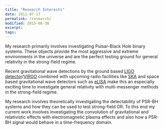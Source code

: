 ```yaml
---
title: "Research Interests"
date: 2011-07-17
permalink: /research/
modified: 2015-08-30
excerpt:
tags:
---
```


My research primarily involves investigating Pulsar-Black Hole binary systems. These objects provide the most aggressive and extreme environments in the universe and are the perfect testing ground for general relativity in the strong-field regime.

Recent gravitational wave detections by the ground based [LIGO detector](https://www.ligo.caltech.edu)/[VIRGO](http://public.virgo-gw.eu/language/en/) combined with upcoming radio facilities like [SKA](https://www.skatelescope.org) and space based gravitational wave detectors such as [eLISA](https://www.youtube.com/watch?v=8tZOX7bBkvE) make this an especially exciting time to investigate general relativity with multi-messenger methods in the strong-field regime.

My research involves theoretically investigating the detectability of PSR-BH systems and how they can be used to test strong-field GR. To this end my current work involves investigating the convolution of gravitational and relativistic effects with electromagnetic plasma effects and also how a PSR-BH signal would behave in a time-frequency domain.
